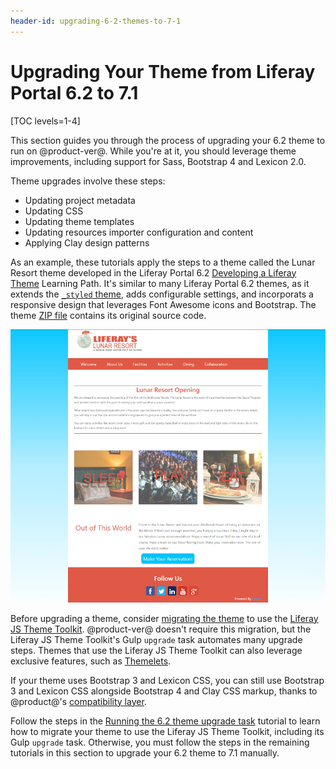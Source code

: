 ```yaml
---
header-id: upgrading-6-2-themes-to-7-1
---
```


# Upgrading Your Theme from Liferay Portal 6.2 to 7.1

[TOC levels=1-4]

This section guides you through the process of upgrading your 6.2 theme to run
on @product-ver@. While you're at it, you should leverage theme improvements,
including support for Sass, Bootstrap 4 and Lexicon 2.0. 

Theme upgrades involve these steps:

-  Updating project metadata
-  Updating CSS
-  Updating theme templates
-  Updating resources importer configuration and content
-  Applying Clay design patterns

As an example, these tutorials apply the steps to a theme called the Lunar
Resort theme developed in the Liferay Portal 6.2 
[Developing a Liferay Theme](/docs/6-2/tutorials/-/knowledge_base/t/developing-a-liferay-theme)
Learning Path. It's similar to many Liferay Portal 6.2 themes, as it extends the
[`_styled`
theme](https://github.com/liferay/liferay-portal/tree/6.2.x/portal-web/docroot/html/themes/_styled),
adds configurable settings, and incorporats a responsive design that leverages
Font Awesome icons and Bootstrap. The theme 
[ZIP file](/documents/10184/656312/lunar-resort-theme-migration-6.2.zip) contains its
original source code. 

![Figure 1: The Lunar Resort example theme upgraded in this tutorial uses a clean, minimal design.](../../../../images/finished-7-1-theme.png)

Before upgrading a theme, consider 
[migrating the theme](/docs/7-1/tutorials/-/knowledge_base/t/running-the-upgrade-task-for-6-2-themes) 
to use the 
[Liferay JS Theme Toolkit](https://github.com/liferay/liferay-themes-sdk/tree/master/packages). 
@product-ver@ doesn't require this migration, but the Liferay JS Theme Toolkit's 
Gulp `upgrade` task automates many upgrade steps. Themes that use the Liferay JS 
Theme Toolkit can also leverage exclusive features, such as 
[Themelets](/docs/7-1/tutorials/-/knowledge_base/t/creating-reusable-pieces-of-code-for-your-themes). 

If your theme uses Bootstrap 3 and Lexicon CSS, you can still use Bootstrap
3 and Lexicon CSS alongside Bootstrap 4 and Clay CSS markup, thanks to
@product@'s 
[compatibility layer](/docs/7-1/tutorials/-/knowledge_base/t/using-the-bootstrap-3-lexicon-css-compatibility-layer). 

Follow the steps in the 
[Running the 6.2 theme upgrade task](/docs/7-1/tutorials/-/knowledge_base/t/running-the-upgrade-task-for-6-2-themes) 
tutorial to learn how to migrate your theme to use the Liferay JS Theme Toolkit, 
including its Gulp `upgrade` task. Otherwise, you must follow the steps in the 
remaining tutorials in this section to upgrade your 6.2 theme to 7.1 manually. 
